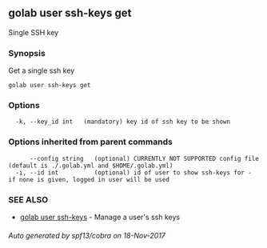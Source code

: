 ## golab user ssh-keys get

Single SSH key

### Synopsis


Get a single ssh key

```
golab user ssh-keys get
```

### Options

```
  -k, --key_id int   (mandatory) key id of ssh key to be shown
```

### Options inherited from parent commands

```
      --config string   (optional) CURRENTLY NOT SUPPORTED config file (default is ./.golab.yml and $HOME/.golab.yml)
  -i, --id int          (optional) id of user to show ssh-keys for - if none is given, logged in user will be used
```

### SEE ALSO
* [golab user ssh-keys](golab_user_ssh-keys.md)	 - Manage a user's ssh keys

###### Auto generated by spf13/cobra on 18-Nov-2017
